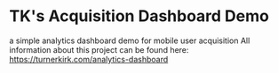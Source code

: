 # TK's Acquisition Dashboard Demo
a simple analytics dashboard demo for mobile user acquisition
All information about this project can be found here: https://turnerkirk.com/analytics-dashboard
